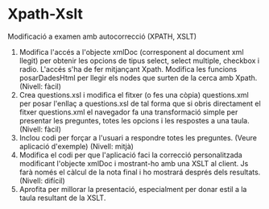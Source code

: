 # Xpath-Xslt
Modificació a examen amb autocorrecció (XPATH, XSLT)
1) Modifica l'accés a l'objecte xmlDoc (corresponent al document xml llegit) per obtenir les opcions de tipus select, select multiple, checkbox i radio. L'accés s'ha de fer mitjançant Xpath. Modifica les funcions posarDadesHtml per llegir els nodes que surten de la cerca amb Xpath. (Nivell: fàcil)
2) Crea questions.xsl i modifica el fitxer (o fes una còpia) questions.xml per posar l'enllaç a questions.xsl de tal forma que si obris directament el fitxer questions.xml el navegador fa una transformació simple per presentar les preguntes, totes les opcions i les respostes a una taula. (Nivell: fàcil)
3) Inclou codi per forçar a l'usuari a respondre totes les preguntes. (Veure aplicació d'exemple) (Nivell: mitjà)
4) Modifica el codi per que l'aplicació faci la correcció personalitzada modificant l'objecte xmlDoc i mostrant-ho amb una XSLT al client. Js farà només el càlcul de la nota final i ho mostrará després dels resultats. (Nivell: difícil)
5) Aprofita per millorar la presentació, especialment per donar estil a la taula resultant de la XSLT.
